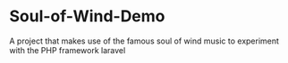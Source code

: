 # Soul-of-Wind-Demo
A project that makes use of the famous soul of wind music to experiment with the PHP framework laravel
